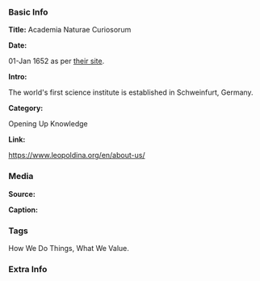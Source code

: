 ### Basic Info

**Title:** Academia Naturae Curiosorum

**Date:** 

01-Jan 1652 as per [their site](https://www.leopoldina.org/en/about-us/about-the-leopoldina/history/the-history-of-the-leopoldina/).

**Intro:** 

The world's first science institute is established in Schweinfurt, Germany.

**Category:** 

Opening Up Knowledge

**Link:** 

https://www.leopoldina.org/en/about-us/

### Media

**Source:** 

**Caption:** 

### Tags

How We Do Things, What We Value.

### Extra Info
